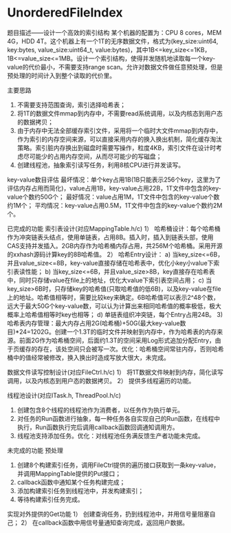 # UnorderedFileIndex
题目描述——设计一个高效的索引结构
某个机器的配置为：CPU 8 cores，MEM 4G，HDD 4T。这个机器上有一个1T的无序数据文件，格式为(key_size:uint64, key:bytes, value_size:uint64_t, value:bytes)，其中1B<=key_size<=1KB，1B<=value_size<=1MB。设计一个索引结构，使得并发随机地读取每一个key-value的代价最小，不需要支持range scan。允许对数据文件做任意预处理，但是预处理的时间计入到整个读取的代价里。

主要思路
1)	不需要支持范围查询，索引选择哈希表；
2)	将1T的数据文件mmap到内存中，不需要read系统调用，以及内核态到用户态的数据拷贝；
3)	由于内存中无法全部缓存索引文件，采用将一个临时大文件mmap到内存中，作为索引的内存空间来源，可以直接采用内存的换入换出机制，简化缓存淘汰策略。索引脏内存换出到磁盘时需要写操作，粒度4KB，索引文件在设计时考虑尽可能少的占用内存空间，从而尽可能少的写磁盘；
4)	创建线程池，抽象索引读写任务，利用8核CPU进行并发读写。

key-value数目评估
最坏情况：单个key占用1B(1B只能表示256个key，这里为了评估内存占用而简化)，value占用1B，key-value占用22B，1T文件中包含的key-value个数约50G个；
最好情况：value占用1M，1T文件中包含的key-value个数约1M个；
平均情况：key-value占用0.5M，1T文件中包含的key-value个数约2M个。

已完成的功能
索引表设计(对应MappingTable.h/c)
1）	哈希桶设计：每个哈希桶作为冲突链表头结点，使用单链表，占用8B。插入时，插入到链表头部，使用CAS支持并发插入。2GB内存作为哈希桶内存占用，共256M个哈希桶。采用开源的xxhash源码计算key的8B哈希值。
2）	哈希Entry设计：
a)	当key_size<=6B，并且value_size<=8B，key-value直接存储在哈希表中，优化小key小value下索引表读性能；
b)	当key_size<=6B，并且value_size>8B，key直接存在哈希表中，同时只存储value在file上的地址，优化大value下索引表空间占用；
c)	当key_size>6B时，只存储key的哈希值(只取哈希值的低6B)，以及key-value在file上的地址。哈希值相等时，需要比较key来确定。6B哈希值可以表示2^48个数，远大于最大50G个key-value数，可以认为计算出来相同哈希值的概率极低，极大概率上哈希值相等时key也相等；
d)	单链表组织冲突链，每个Entry占用24B。
3) 哈希表内存管理：最大内存占用2G(哈希桶)+50G(最大key-value数目)*24=1202G。创建一个1.3T的临时文件并映射到内存中，作为哈希表的内存来源。前面2G作为哈希桶空间，后面约1.3T的空间采用Log形式追加分配Entry，由于页缓存的存在，该处空间只会被写一次。优化：哈希桶空间常驻内存，否则哈希桶中的值经常被修改，换入换出时造成写放大很大，未完成。

数据文件读写控制设计(对应FileCtrl.h/c)
1）	将1T数据文件映射到内存，简化读写调用，以及内核态到用户态的数据拷贝。
2）	提供多线程遍历的功能。

线程池设计(对应ITask.h, ThreadPool.h/c)
1)	创建包含8个线程的线程池作为消费者，以任务作为执行单元。
2)	对任务的Run函数进行抽象，每一种任务各自实现自己的Run函数，在线程中执行，Run函数执行完后调用callback函数回调通知调用方。
3)	线程池支持添加任务。优化：对线程池任务满反馈生产者功能未完成。

未完成的功能
预处理
1)	创建8个构建索引任务，调用FileCtrl提供的遍历接口获取到一条key-value，并调用MappingTable提供的Put接口；
2)	callback函数中通知某个任务构建完成；
3)	添加构建索引任务到线程池中，并发构建索引；
4)	等待构建索引任务完成。

实现对外提供的Get功能
1）	创建查询任务，扔到线程池中，并用信号量阻塞自己；
2）	在callback函数中用信号量通知查询完成，返回用户数据。
